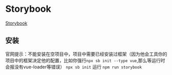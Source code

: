 # Storybook
[Storybook](https://storybook.js.org/docs/react/get-started/introduction)
## 安装
官网提示：不能安装在空项目中，项目中需要已经安装过框架（因为他会工具你的项目中的框架决定他的配置，比如你强行```npx sb init --type vue```,那么等运行时会报没有vue-loader等错误）
```npx sb init```
运行
```npm run storybook```